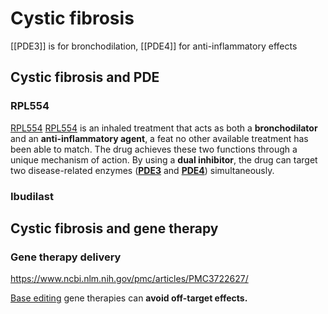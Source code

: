 # Cystic fibrosis

[[PDE3]] is for bronchodilation, [[PDE4]] for anti-inflammatory effects

## Cystic fibrosis and PDE
### RPL554
[RPL554](https://www.semanticscholar.org/paper/The-Pharmacology-of-Two-Novel-Long-Acting-3%2F4-and-Boswell-Smith-Spina/aa0be9800b0df6655f3e885489d927352158f782) 
[RPL554](https://www.labiotech.eu/more-news/cystic-fibrosis-gene-therapy/) is an inhaled treatment that acts as both a **bronchodilator** and an **anti-inflammatory agent**, a feat no other available treatment has been able to match. The drug achieves these two functions through a unique mechanism of action. By using a **dual inhibitor**, the drug can target two disease-related enzymes (**[PDE3](PDE3)** and **[PDE4](PDE4.md)**) simultaneously.

### Ibudilast

## Cystic fibrosis and gene therapy
### Gene therapy delivery
https://www.ncbi.nlm.nih.gov/pmc/articles/PMC3722627/

[Base editing](https://www.nature.com/articles/s41573-020-0084-6?proof=t) gene therapies can **avoid off-target effects.**
